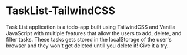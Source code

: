 # TaskList-TailwindCSS
Task List application is a todo-app built using TailwindCSS and Vanilla JavaScript with multiple features that allow the users to add, delete, and filter tasks. These tasks gets stored in the localStorage of the user's browser and they won't get deleted untill you delete it! Give it a try..
